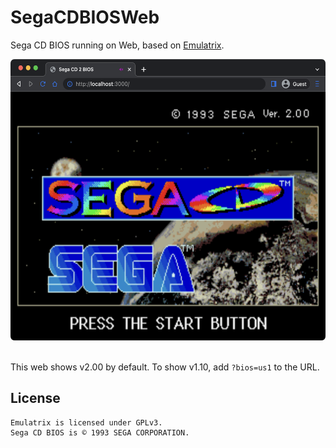 # SegaCDBIOSWeb
Sega CD BIOS running on Web, based on [Emulatrix](https://github.com/lrusso/Emulatrix).

<div align="center">
  <img src="screenshot.png" height="450" alt="SegaCDBIOSWeb running on Chrome" title="SegaCDBIOSWeb running on Chrome" />
</div>
<br/>

This web shows v2.00 by default. To show v1.10, add `?bios=us1` to the URL.

## License
```
Emulatrix is licensed under GPLv3.
Sega CD BIOS is © 1993 SEGA CORPORATION.
```
